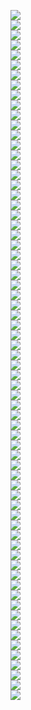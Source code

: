 <img src=lect_12/page0.jpg></br>
<img src=lect_12/page1.jpg></br>
<img src=lect_12/page2.jpg></br>
<img src=lect_12/page3.jpg></br>
<img src=lect_12/page4.jpg></br>
<img src=lect_12/page5.jpg></br>
<img src=lect_12/page6.jpg></br>
<img src=lect_12/page7.jpg></br>
<img src=lect_12/page8.jpg></br>
<img src=lect_12/page9.jpg></br>
<img src=lect_12/page10.jpg></br>
<img src=lect_12/page11.jpg></br>
<img src=lect_12/page12.jpg></br>
<img src=lect_12/page13.jpg></br>
<img src=lect_12/page14.jpg></br>
<img src=lect_12/page15.jpg></br>
<img src=lect_12/page16.jpg></br>
<img src=lect_12/page17.jpg></br>
<img src=lect_12/page18.jpg></br>
<img src=lect_12/page19.jpg></br>
<img src=lect_12/page20.jpg></br>
<img src=lect_12/page21.jpg></br>
<img src=lect_12/page22.jpg></br>
<img src=lect_12/page23.jpg></br>
<img src=lect_12/page24.jpg></br>
<img src=lect_12/page25.jpg></br>
<img src=lect_12/page26.jpg></br>
<img src=lect_12/page27.jpg></br>
<img src=lect_12/page28.jpg></br>
<img src=lect_12/page29.jpg></br>
<img src=lect_12/page30.jpg></br>
<img src=lect_12/page31.jpg></br>
<img src=lect_12/page32.jpg></br>
<img src=lect_12/page33.jpg></br>
<img src=lect_12/page34.jpg></br>
<img src=lect_12/page35.jpg></br>
<img src=lect_12/page36.jpg></br>
<img src=lect_12/page37.jpg></br>
<img src=lect_12/page38.jpg></br>
<img src=lect_12/page39.jpg></br>
<img src=lect_12/page40.jpg></br>
<img src=lect_12/page41.jpg></br>
<img src=lect_12/page42.jpg></br>
<img src=lect_12/page43.jpg></br>
<img src=lect_12/page44.jpg></br>
<img src=lect_12/page45.jpg></br>
<img src=lect_12/page46.jpg></br>
<img src=lect_12/page47.jpg></br>
<img src=lect_12/page48.jpg></br>
<img src=lect_12/page49.jpg></br>
<img src=lect_12/page50.jpg></br>
<img src=lect_12/page51.jpg></br>
<img src=lect_12/page52.jpg></br>
<img src=lect_12/page53.jpg></br>
<img src=lect_12/page54.jpg></br>
<img src=lect_12/page55.jpg></br>
<img src=lect_12/page56.jpg></br>
<img src=lect_12/page57.jpg></br>
<img src=lect_12/page58.jpg></br>
<img src=lect_12/page59.jpg></br>
<img src=lect_12/page60.jpg></br>
<img src=lect_12/page61.jpg></br>
<img src=lect_12/page62.jpg></br>
<img src=lect_12/page63.jpg></br>
<img src=lect_12/page64.jpg></br>
<img src=lect_12/page65.jpg></br>
<img src=lect_12/page66.jpg></br>
<img src=lect_12/page67.jpg></br>
<img src=lect_12/page68.jpg></br>
